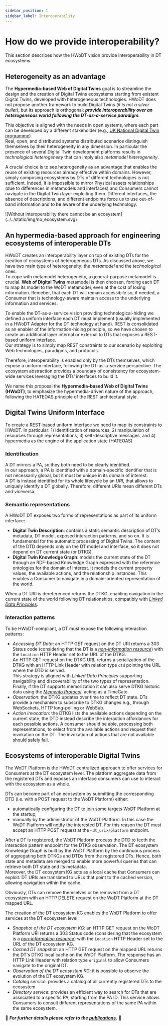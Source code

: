 ```yaml
---
sidebar_position: 1
sidebar_label: Interoperability
---
```


# How do we provide interoperability?
This section describes how the HWoDT vision provide interoperability in DT ecosystems.

## Heterogeneity as an advantage
The **Hypermedia-based Web of Digital Twins** goal is to streamline the design and the creation of Digital Twins ecosystems starting from existent Digital Twins, developed with heterogeneous technologies. HWoDT does not propose another framework to build Digital Twins (*it is not a silver bullet*), but its approach is orthogonal: ***provide interoperability over an heterogeneous world following the DT-as-a-service paradigm***.

This objective is aligned with the needs in open systems, where each part can be developed by a different stakeholder (e.g., [UK National Digital Twin programme](https://www.gov.uk/government/collections/the-national-digital-twin-programme-ndtp)). \
Real, open, and distributed systems distributed scenarios distinguish themselves by their heterogeneity in any dimension. In particular the presence of several Digital Twin development platforms results in *technological heterogeneity* that can imply also *metamodel heterogeneity*.

A crucial choice is to see heterogeneity as an advantage that enables the reuse of existing resources already effective within domains. However, simply composing ecosystems by DTs of different technologies is not sufficient. Indeed, it is impossible to mirror Physical assets relationships (due to differences in metamodels and interfaces) and Consumers cannot navigate in the Digital Twin layer exploiting them. Different interfaces, the absence of descriptions, and different endpoints force us to use out-of-band information and to be aware of the underlying technology.

<div className="row">
<div className="col col--3"></div>
<div className="text--center col">
  ![Without interoperability there cannot be an ecosystem](../../static/img/no_ecosystem.svg)
</div>
<div className="col col--3"></div>
</div>


## An hypermedia-based approach for engineering ecosystems of interoperable DTs
HWoDT creates an interoperability layer on top of existing DTs for the creation of ecosystems of heterogeneous DTs. As discussed above, we have two main type of heterogeneity: the *metamodel* and the *technological* ones. \
To cope with metamodel heterogeneity, a general-purpose metamodel is crucial. **Web of Digital Twins** metamodel is then choosen, forcing each DT to map its model to the WoDT metamodel, even at the cost of losing information. Remeber, that each DT will remain accessibile so, if needed, a Consumer that is technology-aware maintain access to the underlying information and services.

To enable the DT-as-a-service vision providing technological-hiding we defined a uniform interface each DT must implement (usually implemented in a HWoDT Adapter for the DT technology at hand). REST is consolidated as an enabler of the information-hiding principle, so we have chosen to create an additional layer internal or external to DTs that exposes a REST-based uniform interface. \
Our strategy is to simply map REST constraints to our scenario by exploiting Web technologies, paradigms, and protocols.

Therefore, interoperability is enabled only by the DTs themselves, which expose a uniform interface, following the DT-as-a-service perspective. The ecosystem abstraction provides a boundary of consistency for ecosystem-wide services leveraging the DTs’ interfaces to build it.

We name this proposal the **Hypermedia-based Web of Digital Twins (HWoDT)**, to emphasize the hypermedia-driven nature of the approach, following the HATEOAS principle of the REST architectural style.

## Digital Twins Uniform Interface
To create a REST-based uniform interface we need to map its constraints to HWoDT. In particular: 1) identification of resources, 2) manipulation of resources through representations, 3) self-descriptive messages, and 4) hypermedia as the engine of the application state (HATEOAS).

### Identification
A DT mirrors a PA, so they both need to be clearly identified. \
In our approach, a PA is identified with a domain-specific identifier that is not necessarily global, but it must be unique in its domain of interest. \
A DT is instead identified for its whole lifecycle by an *URI*, that allows to uniquely identify a DT globally. Therefore, different URIs mean different DTs and viceversa.

### Semantic representations
A HWoDT DT exposes two forms of representations as part of its uniform interface:
- **Digital Twin Description**: contains a static semantic description of DT’s metadata, DT model, exposed interaction patterns, and so on. It is fundamental for the automatic processing of Digital Twins. The content of the DTD depends only on the DT model and interface, so it does not depend on DT current state (or DTKG).
- **Digital Twin Knowledge Graph**: models the current state of the DT through an RDF-based Knowledge Graph expressed with the reference ontologies for the domain of interest. It models the current property values, the available actions, and the relationship instances. This enables a Consumer to navigate in a domain-oriented representation of the world.

When a DT URI is dereferenced returns the DTKG, enabling navigation in the current state of the world following DT relationships, compatibly with [*Linked Data Principles*](https://www.w3.org/DesignIssues/LinkedData.html).

### Interaction patterns
To be HWoDT-compliant, a DT must expose the following interaction patterns:
- *Accessing DT Data*: an HTTP GET request on the DT URI returns a 303 Status code (considering that the DT is a [*non-information resource*](https://www.w3.org/TR/cooluris/)) with the `Location` HTTP Header set to the URL of the DTKG. \
An HTTP GET request on the DTKG URL returns a serialization of the DTKG with an HTTP Link Header with relation type `dtd` pointing the URL where the DTD is served. \
This strategy is aligned with *Linked Data Principles* supporting navigability and discoverability of the two types of representation. \
Finally, if the DT supports memorization it can also serve DTKG historic data using the [*Memento Protocol*](https://doi.org/10.17487/RFC7089), acting as a TimeGate.
- *Observation*: the DTKG updates over time to reflect DT state. DTs provide a mechanism to subscribe to DTKG changes e.g., through WebSockets, HTTP long-polling or WebSub.
- *Action invocation*: the DTKG lists the available actions depending on the current state, the DTD instead describe the interaction affordances for each possible actions. A consumer should be able, processing both representations, to select from the available actions and request their invokation on the DT. The invokation of actions that are not available should safely fail.


## Ecosystems of interoperable Digital Twins
The WoDT Platform is the HWoDT centralized approach to offer services for Consumers at the DT ecosystem level. The platform aggregate data from the registered DTs and exposes an interface consumers can use to interact with the ecosystem as a whole.

DTs can become part of an ecosystem by submitting the corresponding DTD (i.e. with a POST request to the WoDT Platform) either:
- automatically configuring the DT to join some targets WoDT Platform at the startup;
- manually by the administrator of the WoDT Platform. In this case the WoDT Platform will notify the interested DT. For this reason the DT must accept an HTTP POST request at the `<dt_uri>/platform` endpoint.

After a DT is registered, the WoDT Platform process the DTD to fecth the interaction pattern endpoint for the DTKG observation.
The DT ecosystem Knowledge Graph is built by the WoDT Platform by the continuous process of aggregating both DTKGs and DTDs from the registered DTs. Hence, both state and metadata are merged to enable more powerful queries that can retrieve both DT state and its metadata. \
Moreover, the DT ecosystem KG acts as a local cache that Consumers can exploit. DT URIs are translated to URLs that point to the cached version, allowing navigation within the cache.

Obviously, DTs can remove themselves or be removed from a DT ecosystem with an HTTP DELETE request on the WoDT Platform at the DT mapped URL.

The creation of the DT ecosystem KG enables the WoDT Platform to offer services at the DT ecosystem level:
- *Snapshot of the DT ecosystem KG*: an HTTP GET request on the WoDT Platform URI returns a 303 Status code (considering that the ecosystem is a [*non-information resource*](https://www.w3.org/TR/cooluris/)) with the `Location` HTTP Header set to the URL of the DT ecosystem KG.
- *Cached DT snapshot*: an HTTP GET request on the mapped URL returns the DT's DTKG local cache on the WoDT Platform. The response has an HTTP Link Header with relation type `original` to allow Consumers navigate to the original DT.
- *Observation of the DT ecosystem KG*: it is possible to observe the evolution of the DT ecosystem KG.
- *Catalog service*: provides a catalog of all currently registered DTs to the ecosystem. 
- *Directory service*: provides an efficient way to search for DTs that are associated to a specific PA, starting from the PA ID. This service allows Consumers to consult different representations of
the same PA within the same ecosystem.



:page_facing_up: ***For further details please refer to the [publications](https://web-of-digital-twins.github.io/academia/).*** :page_facing_up:
